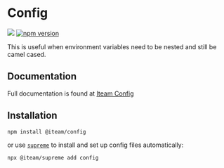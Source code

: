 # Config

[![](https://github.com/Iteam1337/config/workflows/Release/badge.svg)](https://github.com/Iteam1337/config/actions?workflow=Release)
[![npm version](https://badge.fury.io/js/%40iteam%2Fconfig.svg)](https://badge.fury.io/js/%40iteam%2Fconfig)

This is useful when environment variables need to be nested and still be camel cased.


## Documentation
Full documentation is found at [Iteam Config](https://iteam1337.github.io/#/config/examples)

## Installation
```
npm install @iteam/config
```

or use [`supreme`](https://github.com/Iteam1337/supreme) to install and set up config files automatically:

```
npx @iteam/supreme add config
```
